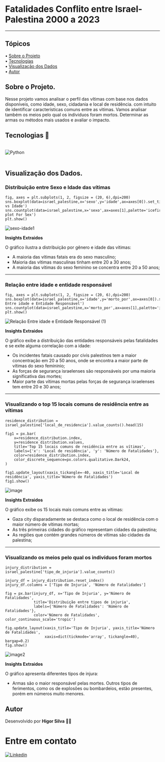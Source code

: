 # Fatalidades Conflito entre Israel-Palestina 2000 a 2023
---

## Tópicos

<div>
 • <a href="#-sobre-o-projeto">Sobre o Projeto</a> </br>
 • <a href="#-tecnologias">Tecnologias</a> </br>
 • <a href="#-visualizacao-dos-dados">Visualização dos Dados</a> </br>
 • <a href="#-autor">Autor</a> </br>
</div>

 ## Sobre o Projeto.

Nesse projeto vamos analisar o perfil das vítimas com base nos dados disponíveis, como idade, sexo, cidadania e local de residência. com intuito de identificar características comuns entre as vitimas. Vamos analisar também os meios pelo qual os individuos foram mortos. Determinar as armas ou métodos mais usados e avaliar o impacto.

## Tecnologias 🚀

<div style="display: inline_block"><br/>
  <img align="center" alt="Python" src="https://img.shields.io/badge/Python-14354C?style=for-the-badge&logo=python&logoColor=white"/>
</div><br/>


## Visualização dos Dados.

### **Distribuição entre Sexo e Idade das vítimas**
```
fig, axes = plt.subplots(1, 2, figsize = (20, 6),dpi=200)
sns.boxplot(data=israel_palestine,x='sexo',y='idade',ax=axes[0]).set_title('Sexo vs Idade')
sns.countplot(data=israel_palestine,x='sexo',ax=axes[1],palette='icefire').set_title('Count plot For Sex')
plt.show()
```
![sexo-idade1](https://github.com/HIGORMALz/Fatalidade-entre-Israel-Palestina/assets/138539839/16fa4de1-2bea-45c9-8dc3-519be0444c90)

**Insights Extraidos**

O gráfico ilustra a distribuição por gênero e idade das vítimas:

* A maioria das vítimas fatais era do sexo masculino;
* Maioria das vítimas masculinas tinham entre 20 a 30 anos;
* A maioria das vítimas do sexo feminino se concentra entre 20 a 50 anos;

---


### **Relação entre idade e entidade responsável**

```
fig, axes = plt.subplots(1, 2, figsize = (20, 6),dpi=200)
sns.boxplot(data=israel_palestine,x='idade',y='morto_por',ax=axes[0]).set_title('Relação Entre idade e Entidade Responsável')
sns.countplot(data=israel_palestine,x='morto_por',ax=axes[1],palette='icefire')
plt.show()
```
![Relação Entre idade e Entidade Responsável (1)](https://github.com/HIGORMALz/Fatalidade-entre-Israel-Palestina/assets/138539839/9ff33709-f9be-4a85-987d-35602b582d3e)

**Insights Extraidos**

O gráfico exibe a distribuição das entidades responsáveis pelas fatalidades e se exite alguma correlação com a idade:

* Os incidentes fatais causado por civis palestinos tem a maior concentração em 20 a 50 anos, onde se encontra a maior parte de vítimas do sexo femininio;
* As forças de segurança israelenses são responsáveis por uma maioria significativa das mortes;
* Maior parte das vítimas mortas pelas forças de segurança israelenses tem entre 20 e 30 anos;
---

### **Visualizando o top 15 locais comuns de residência entre as vítimas**

```
residence_distribution = israel_palestine['local_de_residencia'].value_counts().head(15)

fig1 = px.bar(
    x=residence_distribution.index,
    y=residence_distribution.values,
    title='Top 15 locais comuns de residência entre as vítimas',
    labels={'x': 'Local de residência', 'y': 'Número de Fatalidades'},
    color=residence_distribution.index,
    color_discrete_sequence=px.colors.qualitative.Dark24,
)

fig1.update_layout(xaxis_tickangle=-40, xaxis_title='Local de residência', yaxis_title='Número de Fatalidades')
fig1.show()
```
![image](https://github.com/HIGORMALz/Fatalidade-entre-Israel-Palestina/assets/138539839/a3403911-cc5e-4418-a3bf-17b7f1a9dd03)

**Insights Extraidos**

O gráfico exibe os 15 locais mais comuns entre as vítimas:

* Gaza city disparadamente se destaca como o local de residência com o maior número de vítimas mortas;
* As três primeiras cidades do gráfico representam cidades da palestina;
* As regiões que contém grandes números de vítimas são cidades da palestina;

---

### **Visualizando os meios pelo qual os indivíduos foram mortos**

```
injury_distribution = israel_palestine['tipo_de_injuria'].value_counts()

injury_df = injury_distribution.reset_index()
injury_df.columns = ['Tipo de Injuria', 'Número de Fatalidades']

fig = px.bar(injury_df, x='Tipo de Injuria', y='Número de Fatalidades',
             title='Distribuição entre tipos de injuria',
             labels={'Número de Fatalidades': 'Número de Fatalidades'},
             color='Número de Fatalidades', color_continuous_scale='tropic')

fig.update_layout(xaxis_title='Tipo de Injuria', yaxis_title='Número de Fatalidades',
                  xaxis=dict(tickmode='array', tickangle=40), bargap=0.2)
fig.show()
```

![image2](https://github.com/HIGORMALz/Fatalidade-entre-Israel-Palestina/assets/138539839/a9e826db-5175-4ce9-9a58-6e5c7980b039)

**Insights Extraidos**

O gráfico apresenta diferentes tipos de injura:

* Armas são o maior responsável pelas mortes. Outros tipos de ferimentos, como os de explosões ou bombardeios, estão presentes, porém em números muito menores.

## Autor

Desenvolvido por **Higor Silva** 👋🏻

# Entre em contato

[![Linkedin](https://img.shields.io/badge/LinkedIn-0077B5?style=for-the-badge&logo=linkedin&logoColor=white)](https://www.linkedin.com/in/higor-silva-4a7341273/)









